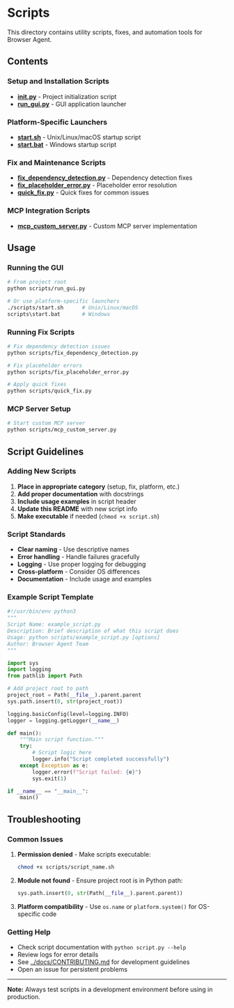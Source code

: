 # Scripts

This directory contains utility scripts, fixes, and automation tools for Browser Agent.

## Contents

### Setup and Installation Scripts
- **[init.py](init.py)** - Project initialization script
- **[run_gui.py](run_gui.py)** - GUI application launcher

### Platform-Specific Launchers
- **[start.sh](start.sh)** - Unix/Linux/macOS startup script
- **[start.bat](start.bat)** - Windows startup script

### Fix and Maintenance Scripts
- **[fix_dependency_detection.py](fix_dependency_detection.py)** - Dependency detection fixes
- **[fix_placeholder_error.py](fix_placeholder_error.py)** - Placeholder error resolution
- **[quick_fix.py](quick_fix.py)** - Quick fixes for common issues

### MCP Integration Scripts
- **[mcp_custom_server.py](mcp_custom_server.py)** - Custom MCP server implementation

## Usage

### Running the GUI
```bash
# From project root
python scripts/run_gui.py

# Or use platform-specific launchers
./scripts/start.sh      # Unix/Linux/macOS
scripts\start.bat       # Windows
```

### Running Fix Scripts
```bash
# Fix dependency detection issues
python scripts/fix_dependency_detection.py

# Fix placeholder errors
python scripts/fix_placeholder_error.py

# Apply quick fixes
python scripts/quick_fix.py
```

### MCP Server Setup
```bash
# Start custom MCP server
python scripts/mcp_custom_server.py
```

## Script Guidelines

### Adding New Scripts

1. **Place in appropriate category** (setup, fix, platform, etc.)
2. **Add proper documentation** with docstrings
3. **Include usage examples** in script header
4. **Update this README** with new script info
5. **Make executable** if needed (`chmod +x script.sh`)

### Script Standards

- **Clear naming** - Use descriptive names
- **Error handling** - Handle failures gracefully
- **Logging** - Use proper logging for debugging
- **Cross-platform** - Consider OS differences
- **Documentation** - Include usage and examples

### Example Script Template

```python
#!/usr/bin/env python3
"""
Script Name: example_script.py
Description: Brief description of what this script does
Usage: python scripts/example_script.py [options]
Author: Browser Agent Team
"""

import sys
import logging
from pathlib import Path

# Add project root to path
project_root = Path(__file__).parent.parent
sys.path.insert(0, str(project_root))

logging.basicConfig(level=logging.INFO)
logger = logging.getLogger(__name__)

def main():
    """Main script function."""
    try:
        # Script logic here
        logger.info("Script completed successfully")
    except Exception as e:
        logger.error(f"Script failed: {e}")
        sys.exit(1)

if __name__ == "__main__":
    main()
```

## Troubleshooting

### Common Issues

1. **Permission denied** - Make scripts executable:
   ```bash
   chmod +x scripts/script_name.sh
   ```

2. **Module not found** - Ensure project root is in Python path:
   ```python
   sys.path.insert(0, str(Path(__file__).parent.parent))
   ```

3. **Platform compatibility** - Use `os.name` or `platform.system()` for OS-specific code

### Getting Help

- Check script documentation with `python script.py --help`
- Review logs for error details
- See [../docs/CONTRIBUTING.md](../docs/CONTRIBUTING.md) for development guidelines
- Open an issue for persistent problems

---

**Note:** Always test scripts in a development environment before using in production.